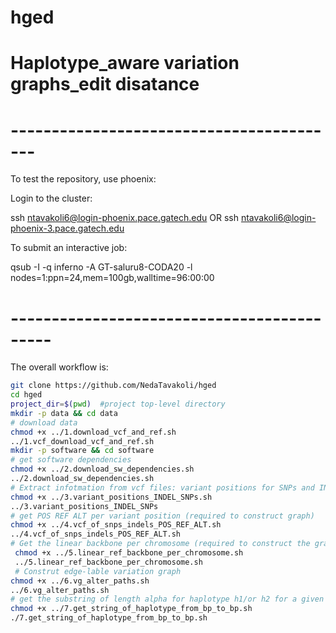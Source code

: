 # hged
# Haplotype_aware variation graphs_edit disatance

# -----------------------------------------
To test the repository, use phoenix:

Login to the cluster:

ssh ntavakoli6@login-phoenix.pace.gatech.edu 
OR
ssh ntavakoli6@login-phoenix-3.pace.gatech.edu

To submit an interactive job:

 qsub -I -q inferno -A GT-saluru8-CODA20 -l nodes=1:ppn=24,mem=100gb,walltime=96:00:00
# -------------------------------------------
The overall workflow is:

```sh
git clone https://github.com/NedaTavakoli/hged
cd hged
project_dir=$(pwd)  #project top-level directory
mkdir -p data && cd data
# download data
chmod +x ../1.download_vcf_and_ref.sh
../1.vcf_download_vcf_and_ref.sh
mkdir -p software && cd software
# get software dependencies
chmod +x ../2.download_sw_dependencies.sh
../2.download_sw_dependencies.sh
# Extract infotmation from vcf files: variant positions for SNPs and INDELs
chmod +x ../3.variant_positions_INDEL_SNPs.sh
../3.variant_positions_INDEL_SNPs
# get POS REF ALT per variant position (required to construct graph)
chmod +x ../4.vcf_of_snps_indels_POS_REF_ALT.sh
../4.vcf_of_snps_indels_POS_REF_ALT.sh
# Get the linear backbone per chromosome (required to construct the graph)
 chmod +x ../5.linear_ref_backbone_per_chromosome.sh
 ../5.linear_ref_backbone_per_chromosome.sh
 # Construt edge-lable variation graph
chmod +x ../6.vg_alter_paths.sh
../6.vg_alter_paths.sh
# get the substring of length alpha for haplotype h1/or h2 for a given sample
chmod +x ../7.get_string_of_haplotype_from_bp_to_bp.sh
./7.get_string_of_haplotype_from_bp_to_bp.sh
```


